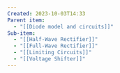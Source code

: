 ```yaml
---
Created: 2023-10-03T14:33
Parent item:
  - "[[Diode model and circuits]]"
Sub-item:
  - "[[Half-Wave Rectifier]]"
  - "[[Full-Wave Rectifier]]"
  - "[[Limiting Circuits]]"
  - "[[Voltage Shifter]]"
---
```

